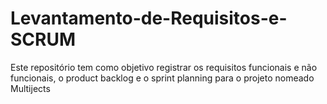 # Levantamento-de-Requisitos-e-SCRUM
Este repositório tem como objetivo registrar os requisitos funcionais e não funcionais, o product backlog e o sprint planning para o projeto nomeado Multijects
